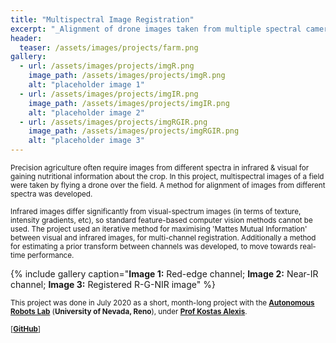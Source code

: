 ```yaml
---
title: "Multispectral Image Registration"
excerpt: "_Alignment of drone images taken from multiple spectral cameras for precision agriculture applications_"
header:
  teaser: /assets/images/projects/farm.png
gallery:
  - url: /assets/images/projects/imgR.png
    image_path: /assets/images/projects/imgR.png
    alt: "placeholder image 1"
  - url: /assets/images/projects/imgIR.png
    image_path: /assets/images/projects/imgIR.png
    alt: "placeholder image 2"
  - url: /assets/images/projects/imgRGIR.png
    image_path: /assets/images/projects/imgRGIR.png
    alt: "placeholder image 3"
---
```

<sub>Precision agriculture often require images from different spectra in infrared & visual for gaining nutritional information about the crop. In this project, multispectral images of a field were taken by flying a drone over the field. A method for alignment of images from different spectra was developed.</sub>

<sub>Infrared images differ significantly from visual-spectrum images (in terms of texture, intensity gradients, etc), so standard feature-based computer vision methods cannot be used. The project used an iterative method for maximising 'Mattes Mutual Information' between visual and infrared images,  for multi-channel registration. Additionally a method for estimating a prior transform between channels was developed, to move towards real-time performance.</sub>

{% include gallery caption="**Image 1:** Red-edge channel; **Image 2:** Near-IR channel; **Image 3:** Registered R-G-NIR image" %}

<sub>This project was done in July 2020  as a short, month-long project with the [**Autonomous Robots Lab**](https://www.autonomousrobotslab.com/) (**University of Nevada, Reno**), under [**Prof Kostas Alexis**](http://www.kostasalexis.com/).</sub>

<sub></sub>

<sub>\[[**GitHub**](http://github.com/)\]</sub>
